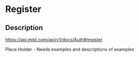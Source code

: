 # Register #
## Description ##

https://api.mist.com/api/v1/docs/Auth#register

Place Holder - Needs examples and descriptions of examples